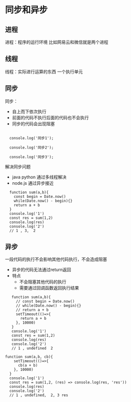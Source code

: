 # 同步和异步
  ## 进程
  进程：程序的运行环境 比如网易云和微信就是两个进程
  ## 线程
  线程：实际进行运算的东西 一个执行单元
  ## 同步
  同步：
  - 自上而下依次执行
  - 前面的代码不执行后面的代码也不会执行
  - 同步的代码会出现阻塞

  ```

    console.log('同步1');

    console.log('同步2');

    console.log('同步3');
  ```
  解决同步问题
  - java python 通过多线程解决
  - node.js 通过异步接近
  ```
    function sum(a,b){
      const begin = Date.now()
      while(Date.now() - begin){}
      return a + b
    }
    console.log('1')
    const res = sum(1,2)
    console.log(res)
    console.log('2')
    // 1 , 3,  2
  ```
## 异步
一段代码的执行不会影响其他代码执行，不会造成阻塞
- 异步的代码无法通过return返回
- 特点
  - 不会阻塞其他代码的执行
  - 需要通过回调函数返回执行结果 
 ```
    function sum(a,b){
      // const begin = Date.now()
      // while(Date.now() - begin){}
      // return a + b
      setTimeout(()=>{
        return a + b
      }, 10000)
    }
    console.log('1')
    const res = sum(1,2)
    console.log(res)
    console.log('2')
    // 1 , undefined  2
  ```
  ```
  function sum(a,b, cb){
      setTimeout(()=>{
        cb(a + b)
      }, 10000)
    }
    console.log('1')
    const res = sum(1,2, (res) => console.log(res, 'res'))
    console.log(res)
    console.log('2')
    // 1 , undefined,  2, 3 res
  ```